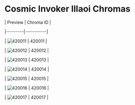 # Cosmic Invoker Illaoi Chromas


| Preview | Chroma ID |

|---------|-----------|

| ![420011](https://raw.communitydragon.org/latest/plugins/rcp-be-lol-game-data/global/default/v1/champion-chroma-images/420/420011.png) | 420011 |

| ![420012](https://raw.communitydragon.org/latest/plugins/rcp-be-lol-game-data/global/default/v1/champion-chroma-images/420/420012.png) | 420012 |

| ![420013](https://raw.communitydragon.org/latest/plugins/rcp-be-lol-game-data/global/default/v1/champion-chroma-images/420/420013.png) | 420013 |

| ![420014](https://raw.communitydragon.org/latest/plugins/rcp-be-lol-game-data/global/default/v1/champion-chroma-images/420/420014.png) | 420014 |

| ![420015](https://raw.communitydragon.org/latest/plugins/rcp-be-lol-game-data/global/default/v1/champion-chroma-images/420/420015.png) | 420015 |

| ![420016](https://raw.communitydragon.org/latest/plugins/rcp-be-lol-game-data/global/default/v1/champion-chroma-images/420/420016.png) | 420016 |

| ![420017](https://raw.communitydragon.org/latest/plugins/rcp-be-lol-game-data/global/default/v1/champion-chroma-images/420/420017.png) | 420017 |